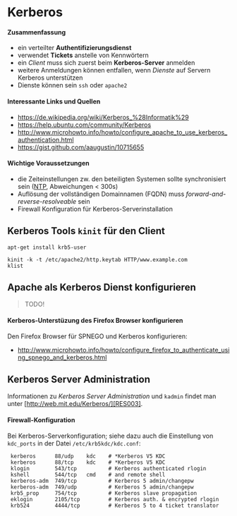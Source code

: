 # Kerberos

#### Zusammenfassung

- ein verteilter **Authentifizierungsdienst**
- verwendet **Tickets** anstelle von Kennwörtern
- ein *Client* muss sich zuerst beim **Kerberos-Server** anmelden
- weitere Anmeldungen können entfallen, wenn *Dienste* auf Servern Kerberos unterstützen
- Dienste können sein `ssh` oder `apache2`

#### Interessante Links und Quellen

- https://de.wikipedia.org/wiki/Kerberos_%28Informatik%29
- https://help.ubuntu.com/community/Kerberos
- http://www.microhowto.info/howto/configure_apache_to_use_kerberos_authentication.html
- https://gist.github.com/aaugustin/10715655

#### Wichtige Voraussetzungen

- die Zeiteinstellungen zw. den beteiligten Systemen sollte synchronisiert sein ([NTP][RES002], Abweichungen < 300s)
- Auflösung der vollständigen Domainnamen (FQDN) muss *forward-and-reverse-resolveable* sein
- Firewall Konfiguration für Kerberos-Serverinstallation


## Kerberos Tools `kinit` für den Client 

```
apt-get install krb5-user
```

```
kinit -k -t /etc/apache2/http.keytab HTTP/www.example.com
klist
```

## Apache als Kerberos Dienst konfigurieren

>TODO!

#### Kerberos-Unterstüzung des Firefox Browser konfigurieren

Den Firefox Browser für SPNEGO und Kerberos konfigurieren:

- http://www.microhowto.info/howto/configure_firefox_to_authenticate_using_spnego_and_kerberos.html


## Kerberos Server Administration

Informationen zu *Kerberos Server Administration* und `kadmin` findet man unter [http://web.mit.edu/Kerberos/][RES003].

#### Firewall-Konfiguration

Bei Kerberos-Serverkonfiguration; siehe dazu auch die Einstellung von `kdc_ports` in der Datei `/etc/krb5kdc/kdc.conf`:

     kerberos      88/udp    kdc    # *Kerberos V5 KDC
     kerberos      88/tcp    kdc    # *Kerberos V5 KDC
     klogin        543/tcp          # Kerberos authenticated rlogin
     kshell        544/tcp   cmd    # and remote shell
     kerberos-adm  749/tcp          # Kerberos 5 admin/changepw
     kerberos-adm  749/udp          # Kerberos 5 admin/changepw
     krb5_prop     754/tcp          # Kerberos slave propagation
     eklogin       2105/tcp         # Kerberos auth. & encrypted rlogin
     krb524        4444/tcp         # Kerberos 5 to 4 ticket translator


[RES001]: https://de.wikipedia.org/wiki/Kerberos_%28Informatik%29
[RES002]: https://de.wikipedia.org/wiki/Network_Time_Protocol
[RES003]: http://web.mit.edu/Kerberos/krb5-1.8/krb5-1.8.3/doc/krb5-admin.htm
